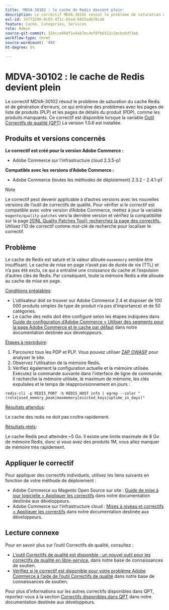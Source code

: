 ```yaml
---
title: 'MDVA-30102 : le cache de Redis devient plein'
description: Le correctif MDVA-30102 résout le problème de saturation du cache Redis et de génération d’erreurs, ce qui entraîne des problèmes avec les pages de liste de produits (PLP) et les pages de détails du produit (PDP), comme les produits manquants. Ce correctif est disponible lorsque l’[outil de correctifs de qualité (QPT)](https://devdocs.magento.com/guides/v2.4/comp-mgr/patching.html#mqp) 1.0.6 est installé.
exl-id: 34772296-8c93-471c-b5ad-6815adb78ca6
feature: Cache, Categories, Services
role: Admin
source-git-commit: 324cce66df1e4ab7ec4ef8fb6512c3acbabdf3ab
workflow-type: tm+mt
source-wordcount: '495'
ht-degree: 0%

---
```


# MDVA-30102 : le cache de Redis devient plein

Le correctif MDVA-30102 résout le problème de saturation du cache Redis et de génération d’erreurs, ce qui entraîne des problèmes avec les pages de liste de produits (PLP) et les pages de détails du produit (PDP), comme les produits manquants. Ce correctif est disponible lorsque la variable [Outil Correctifs de qualité (QPT)](https://devdocs.magento.com/guides/v2.4/comp-mgr/patching.html#mqp) La version 1.0.6 est installée.

## Produits et versions concernés

**Le correctif est créé pour la version Adobe Commerce :**

* Adobe Commerce sur l’infrastructure cloud 2.3.5-p1

**Compatible avec les versions d’Adobe Commerce :**

* Adobe Commerce (toutes les méthodes de déploiement) 2.3.2 - 2.4.1-p1

>[!NOTE]
>
>Le correctif peut devenir applicable à d’autres versions avec les nouvelles versions de l’outil de correctifs de qualité. Pour vérifier si le correctif est compatible avec votre version d’Adobe Commerce, mettez à jour la variable `magento/quality-patches` vers la dernière version et vérifiez la compatibilité sur la page [[!DNL Quality Patches Tool]: recherchez la page des correctifs.](https://devdocs.magento.com/quality-patches/tool.html#patch-grid). Utilisez l’ID de correctif comme mot-clé de recherche pour localiser le correctif.

## Problème

Le cache de Redis est saturé et la valeur allouée `maxmemory` semble être insuffisant. Le cache de mise en page n’avait pas de durée de vie (TTL) et n’a pas été exclu, ce qui a entraîné une croissance du cache et l’expulsion d’autres clés de Redis. Par conséquent, toute la mémoire Redis a été allouée au cache de mise en page.

<u>Conditions préalables</u>:

* L’utilisateur doit se trouver sur Adobe Commerce 2.4 et disposer de 100 000 produits simples (le type de produit n’a pas d’importance) et de 50 catégories.
* Le cache des redis doit être configuré selon les étapes indiquées dans [Guide de configuration d’Adobe Commerce > Utiliser des segments pour la page Adobe Commerce et le cache par défaut](https://devdocs.magento.com/guides/v2.4/config-guide/redis/redis-pg-cache.html#example-command) dans notre documentation destinée aux développeurs.

<u>Étapes à reproduire</u>:

1. Parcourez tous les PDP et PLP. Vous pouvez utiliser [ZAP OWASP](https://www.zaproxy.org/) pour analyser le site.
1. Observez l’utilisation de la mémoire Redis.
1. Vérifiez également la configuration actuelle et la mémoire utilisée. Exécutez la commande suivante dans l’interface de ligne de commande. Il recherche la mémoire utilisée, le maximum de mémoire, les clés expulsées et le temps de réapprovisionnement en jours :

```
redis-cli -p REDIS_PORT -h REDIS_HOST info | egrep --color "(role|used_memory_peak|maxmemory|evicted_keys|uptime_in_days)"
```

<u>Résultats attendus</u>:

Le cache des redis ne doit pas croître rapidement.

<u>Résultats réels</u>:

Le cache Redis peut atteindre ~5 Go. Il existe une limite maximale de 8 Go de mémoire Redis, donc si vous avez des produits 1M, vous allez manquer de mémoire très rapidement.

## Appliquer le correctif

Pour appliquer des correctifs individuels, utilisez les liens suivants en fonction de votre méthode de déploiement :

* Adobe Commerce ou Magento Open Source sur site : [Guide de mise à jour logicielle > Appliquer les correctifs](https://devdocs.magento.com/guides/v2.4/comp-mgr/patching/mqp.html) dans notre documentation destinée aux développeurs.
* Adobe Commerce sur l’infrastructure cloud : [Mises à niveau et correctifs > Appliquer les correctifs](https://devdocs.magento.com/cloud/project/project-patch.html) dans notre documentation destinée aux développeurs.

## Lecture connexe

Pour en savoir plus sur l’outil Correctifs de qualité, consultez :

* [L’outil Correctifs de qualité est disponible : un nouvel outil pour les correctifs de qualité en libre-service.](/help/announcements/adobe-commerce-announcements/magento-quality-patches-released-new-tool-to-self-serve-quality-patches.md) dans notre base de connaissances de soutien.
* [Vérifiez si le correctif est disponible pour votre problème Adobe Commerce à l’aide de l’outil Correctifs de qualité](/help/support-tools/patches-available-in-qpt-tool/check-patch-for-magento-issue-with-magento-quality-patches.md) dans notre base de connaissances de soutien.

Pour plus d’informations sur les autres correctifs disponibles dans QPT, reportez-vous à la section [Correctifs disponibles dans QPT](https://devdocs.magento.com/quality-patches/tool.html#patch-grid) dans notre documentation destinée aux développeurs.
